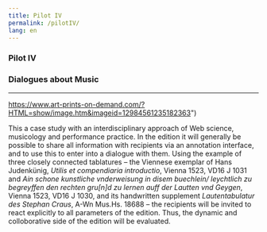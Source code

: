 ```yaml
---
title: Pilot IV
permalink: /pilotIV/
lang: en
---
```


### Pilot IV
### Dialogues about Music
___


https://www.art-prints-on-demand.com/?HTML=show/image.htm&imageid=12984561235182363")

This a case study with an interdisciplinary approach of Web science, musicology and performance practice. In the edition it will generally be possible to share all information with recipients via an annotation interface, and to use this to enter into a dialogue with them. Using the example of three closely connected tablatures – the Viennese exemplar of
Hans Judenkünig, _Utilis et compendiaria introductio_, Vienna 1523, VD16 J 1031 and _Ain schone kunstliche vnderweisung in disem buechlein/ leychtlich zu begreyffen den rechten gru[n]d zu lernen auff der Lautten vnd Geygen_, Vienna 1523, VD16 J 1030,  and its handwritten supplement _Lautentabulatur des Stephan Craus_, A-Wn Mus.Hs. 18688 – the recipients will be invited to react explicitly to all parameters of the edition. Thus, the dynamic and colloborative side of the edition will be evaluated.
